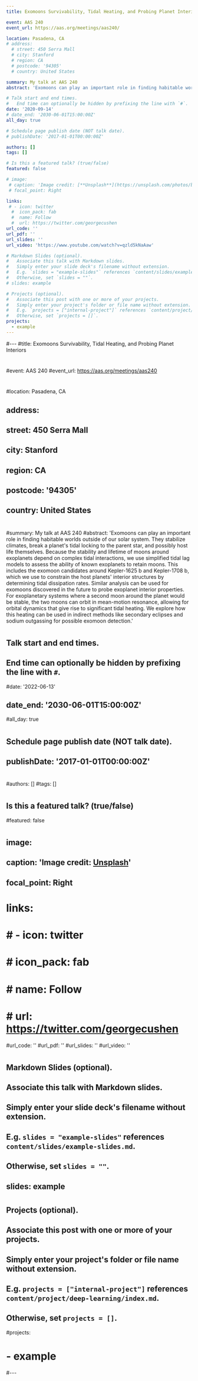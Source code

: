 ```yaml
---
title: Exomoons Survivability, Tidal Heating, and Probing Planet Interiors

event: AAS 240
event_url: https://aas.org/meetings/aas240/

location: Pasadena, CA
# address:
  # street: 450 Serra Mall
  # city: Stanford
  # region: CA
  # postcode: '94305'
  # country: United States

summary: My talk at AAS 240
abstract: 'Exomoons can play an important role in finding habitable worlds outside of our solar system. They stabilize climates, break a planet's tidal locking to the parent star, and possibly host life themselves. Because the stability and lifetime of moons around exoplanets depend on complex tidal interactions, we use simplified tidal lag models to assess the ability of known exoplanets to retain moons. This includes the exomoon candidates around Kepler-1625 b and Kepler-1708 b, which we use to constrain the host planets' interior structures by determining tidal dissipation rates. Similar analysis can be used for exomoons discovered in the future to probe exoplanet interior properties. For exoplanetary systems where a second moon around the planet would be stable, the two moons can orbit in mean-motion resonance, allowing for orbital dynamics that give rise to significant tidal heating. We explore how this heating can be used in indirect methods like secondary eclipses and sodium outgassing for possible exomoon detection.'

# Talk start and end times.
#   End time can optionally be hidden by prefixing the line with `#`.
date: '2020-09-14'
# date_end: '2030-06-01T15:00:00Z'
all_day: true

# Schedule page publish date (NOT talk date).
# publishDate: '2017-01-01T00:00:00Z'

authors: []
tags: []

# Is this a featured talk? (true/false)
featured: false

# image:
 # caption: 'Image credit: [**Unsplash**](https://unsplash.com/photos/bzdhc5b3Bxs)'
 # focal_point: Right

links:
 # - icon: twitter
  #  icon_pack: fab
  #  name: Follow
  #  url: https://twitter.com/georgecushen
url_code: ''
url_pdf: ''
url_slides: ''
url_video: 'https://www.youtube.com/watch?v=qzld5kNaAaw'

# Markdown Slides (optional).
#   Associate this talk with Markdown slides.
#   Simply enter your slide deck's filename without extension.
#   E.g. `slides = "example-slides"` references `content/slides/example-slides.md`.
#   Otherwise, set `slides = ""`.
# slides: example

# Projects (optional).
#   Associate this post with one or more of your projects.
#   Simply enter your project's folder or file name without extension.
#   E.g. `projects = ["internal-project"]` references `content/project/deep-learning/index.md`.
#   Otherwise, set `projects = []`.
projects:
  - example
---
```




#---
#title: Exomoons Survivability, Tidal Heating, and Probing Planet Interiors
#
#event: AAS 240
#event_url: https://aas.org/meetings/aas240
#
#location: Pasadena, CA
## address:
##  street: 450 Serra Mall
##  city: Stanford
##  region: CA
##  postcode: '94305'
##  country: United States
#
#summary: My talk at AAS 240
#abstract: 'Exomoons can play an important role in finding habitable worlds outside of our solar system. They stabilize climates, break a planet's tidal locking to the parent star, and possibly host life themselves. Because the stability and lifetime of moons around exoplanets depend on complex tidal interactions, we use simplified tidal lag models to assess the ability of known exoplanets to retain moons. This includes the exomoon candidates around Kepler-1625 b and Kepler-1708 b, which we use to constrain the host planets' interior structures by determining tidal dissipation rates. Similar analysis can be used for exomoons discovered in the future to probe exoplanet interior properties. For exoplanetary systems where a second moon around the planet would be stable, the two moons can orbit in mean-motion resonance, allowing for orbital dynamics that give rise to significant tidal heating. We explore how this heating can be used in indirect methods like secondary eclipses and sodium outgassing for possible exomoon detection.'
#
## Talk start and end times.
##   End time can optionally be hidden by prefixing the line with `#`.
#date: '2022-06-13'
## date_end: '2030-06-01T15:00:00Z'
#all_day: true
#
## Schedule page publish date (NOT talk date).
## publishDate: '2017-01-01T00:00:00Z'
#
#authors: []
#tags: []
#
## Is this a featured talk? (true/false)
#featured: false
#
## image:
##   caption: 'Image credit: [**Unsplash**](https://unsplash.com/photos/bzdhc5b3Bxs)'
##   focal_point: Right
#
# links:
# #  - icon: twitter
# #   icon_pack: fab
#  #  name: Follow
#  #  url: https://twitter.com/georgecushen
#url_code: ''
#url_pdf: ''
#url_slides: ''
#url_video: ''
#
## Markdown Slides (optional).
##   Associate this talk with Markdown slides.
##   Simply enter your slide deck's filename without extension.
##   E.g. `slides = "example-slides"` references `content/slides/example-slides.md`.
##   Otherwise, set `slides = ""`.
## slides: example
#
## Projects (optional).
##   Associate this post with one or more of your projects.
##   Simply enter your project's folder or file name without extension.
##   E.g. `projects = ["internal-project"]` references `content/project/deep-learning/index.md`.
##   Otherwise, set `projects = []`.
#projects:
#  - example
#---
#
